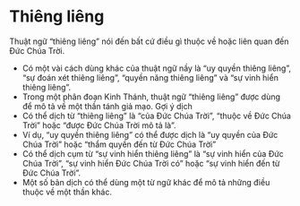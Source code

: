 # Thiêng liêng

Thuật ngữ “thiêng liêng” nói đến bất cứ điều gì thuộc về hoặc liên quan đến Đức Chúa Trời.
- Có một vài cách dùng khác của thuật ngữ nầy là “uy quyền thiêng liêng”, “sự đoán xét thiêng liêng”, “quyền năng thiêng liêng” và “sự vinh hiển thiêng liêng”.
- Trong một phân đoạn Kinh Thánh, thuật ngữ “thiêng liêng” được dùng để mô tả về một thần tánh giả mạo.
Gợi ý dịch
- Có thể dịch từ “thiêng liêng” là “của Đức Chúa Trời”, “thuộc về Đức Chúa Trời” hoặc “được Đức Chúa Trời mô tả là”.
- Ví dụ, “uy quyền thiêng liêng” có thể được dịch là “uy quyền của Đức Chúa Trời” hoặc “thẩm quyền đến từ Đức Chúa Trời”
- Có thể dịch cụm từ “sự vinh hiển thiêng liêng” là “sự vinh hiển của Đức Chúa Trời”, “sự vinh hiển Đức Chúa Trời có” hoặc “sự vinh hiển đến từ Đức Chúa Trời”.
- Một số bản dịch có thể dùng một từ ngữ khác để mô tả những điều thuộc về một thần khác.

